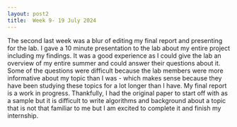 ```yaml
---
layout: post2
title:  Week 9- 19 July 2024
---
```


The second last week was a blur of editing my final report and presenting for the lab. I gave a 10 minute presentation to the lab about my entire project including my findings. It was a good experience as I could give the lab an overview of my entire summer and could answer their questions about it. Some of the questions were difficult because the lab members were more informative about my topic than I was - which makes sense because they have been studying these topics for a lot longer than I have. My final report is a work in progress. Thankfully, I had the original paper to start off with as a sample but it is difficult to write algorithms and background about a topic that is not that familiar to me but I am excited to complete it and finish my internship. 